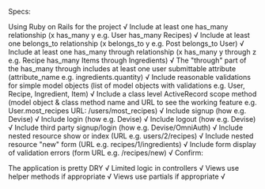 
Specs:

 Using Ruby on Rails for the project √
 Include at least one has_many relationship (x has_many y e.g. User has_many Recipes) √
 Include at least one belongs_to relationship (x belongs_to y e.g. Post belongs_to User) √
 Include at least one has_many through relationship (x has_many y through z e.g. Recipe has_many Items through Ingredients) √
 The "through" part of the has_many through includes at least one user submittable attribute (attribute_name e.g. ingredients.quantity) √
 Include reasonable validations for simple model objects (list of model objects with validations e.g. User, Recipe, Ingredient, Item) √
 Include a class level ActiveRecord scope method (model object & class method name and URL to see the working feature e.g. User.most_recipes URL: /users/most_recipes) √
 Include signup (how e.g. Devise) √
 Include login (how e.g. Devise) √
 Include logout (how e.g. Devise) √
 Include third party signup/login (how e.g. Devise/OmniAuth) √
 Include nested resource show or index (URL e.g. users/2/recipes) √
 Include nested resource "new" form (URL e.g. recipes/1/ingredients) √
 Include form display of validation errors (form URL e.g. /recipes/new) √
Confirm:

 The application is pretty DRY √
 Limited logic in controllers √
 Views use helper methods if appropriate √
 Views use partials if appropriate √